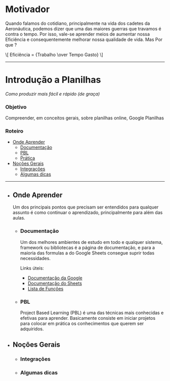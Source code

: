 # Motivador

Quando falamos do cotidiano, principalmente na vida dos cadetes da Aeronáutica, podemos dizer que uma das maiores guerras que travamos é contra o tempo. Por isso, vale-se aprender meios de aumentar nossa Eficiência e consequentemente melhorar nossa qualidade de vida. Mas Por que ?

\\[ Eficiência = {Trabalho \over Tempo Gasto} \\]

---

# Introdução a Planilhas

_Como produzir mais fácil e rápido (de graça)_

### Objetivo

Compreender, em conceitos gerais, sobre planilhas online, Google Planilhas

### Roteiro

- [Onde Aprender](Introduction.md#onde-aprender)
  - [Documentação](Introduction.md#documentação)
  - [PBL](Introduction.md#pbl)
  - [Prática](Introduction.md#prática)
- [Noções Gerais](Introduction.md#noções-gerais)
  - [Integrações](Introduction.md#integrações)
  - [Algumas dicas](Introduction.md#algumas-dicas)

---

- ## Onde Aprender

  Um dos principais pontos que precisam ser entendidos para qualquer assunto é como continuar o aprendizado, principalmente para além das aulas.

  - ### Documentação

    Um dos melhores ambientes de estudo em todo e qualquer sistema, framework ou bibliotecas é a página de documentação, e para a maioria das formulas a do Google Sheets consegue suprir todas necessidades.

    Links úteis:

    - [Documentação da Google](https://support.google.com/docs)
    - [Documentação do Sheets](https://support.google.com/docs/topic/9054603)
    - [Lista de Funções](https://support.google.com/docs/table/25273)

  - ### PBL

    Project Based Learning (PBL) é uma das técnicas mais conhecidas e efetivas para aprender. Basicamente consiste em iniciar projetos para colocar em prática os conhecimentos que querem ser adquiridos.

- ## Noções Gerais

  - ### Integrações
  - ### Algumas dicas
